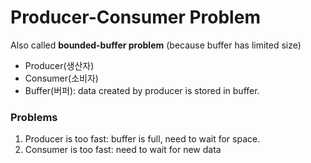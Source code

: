 # Producer-Consumer Problem

Also called **bounded-buffer problem** (because buffer has limited size)

- Producer(생산자) 
- Consumer(소비자)
- Buffer(버퍼): data created by producer is stored in buffer.

### Problems
1. Producer is too fast: buffer is full, need to wait for space.
2. Consumer is too fast: need to wait for new data

